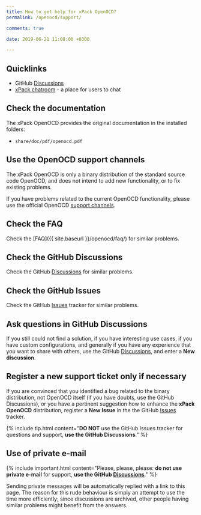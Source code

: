 ```yaml
---
title: How to get help for xPack OpenOCD?
permalink: /openocd/support/

comments: true

date: 2019-06-21 11:08:00 +0300

---
```


## Quicklinks

- GitHub [Discussions](https://github.com/xpack-dev-tools/openocd-xpack/discussions/)
- [xPack chatroom](https://gitter.im/xpack/) - a place for users to chat

## Check the documentation

The xPack OpenOCD provides the original documentation in the
installed folders:

- `share/doc/pdf/openocd.pdf`

## Use the OpenOCD support channels

The xPack OpenOCD is only a binary distribution of the standard source code
OpenOCD, and does not intend to add new functionality, or to fix existing
problems.

If you have problems related to the current OpenOCD functionality, please
use the official OpenOCD [support channels](https://openocd.org/pages/discussion.html).

## Check the FAQ

Check the [FAQ]({{ site.baseurl }}/openocd/faq/)
for similar problems.

## Check the GitHub Discussions

Check the GitHub [Discussions](https://github.com/xpack-dev-tools/openocd-xpack/discussions/) for
similar problems.

## Check the GitHub Issues

Check the
GitHub [Issues](https://github.com/xpack-dev-tools/openocd-xpack/issues/)
tracker for similar problems.

## Ask questions in GitHub Discussions

If you still could not find a solution, if you have interesting use
cases, if you have custom configurations, and generally if you have
any experience that you want to share with others, use the
GitHub [Discussions](https://github.com/xpack-dev-tools/openocd-xpack/discussions/),
and enter a **New discussion**.

## Register a new support ticket only if necessary

If you are convinced that you identified a bug related to the binary
distribution, not OpenOCD itself (if you have doubts, use the GitHub Discussions),
or you have a pertinent suggestion how to enhance the **xPack OpenOCD**
distribution, register a **New Issue** in the the
GitHub [Issues](https://github.com/xpack-dev-tools/openocd-xpack/issues/)
tracker.

{% include tip.html content="**DO NOT** use the GitHub Issues tracker
for questions and support, **use the GitHub Discussions**." %}

## Use of private e-mail

{% include important.html content="Please, please, please: **do not use
private e-mail** for support, **use the
GitHub [Discussions](https://github.com/xpack-dev-tools/openocd-xpack/discussions/)**." %}

Sending private messages will be automatically replied with
a link to this page.
The reason for this rude behaviour is simply an attempt to use
the time more efficiently; since discussions are archived, other people
having similar problems might benefit from the answers.
